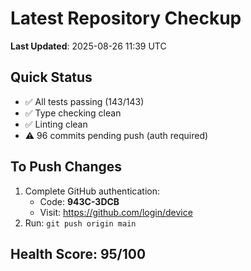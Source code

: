 # Latest Repository Checkup
**Last Updated**: 2025-08-26 11:39 UTC

## Quick Status
- ✅ All tests passing (143/143)
- ✅ Type checking clean
- ✅ Linting clean
- ⚠️ 96 commits pending push (auth required)

## To Push Changes
1. Complete GitHub authentication:
   - Code: **943C-3DCB**
   - Visit: https://github.com/login/device
2. Run: `git push origin main`

## Health Score: 95/100